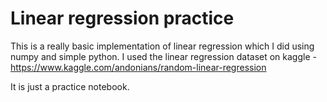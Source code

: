 # Linear regression practice

This is a really basic implementation of linear regression which I did using numpy and simple python. 
I used the linear regression dataset on kaggle - https://www.kaggle.com/andonians/random-linear-regression

It is just a practice notebook.
